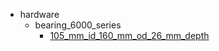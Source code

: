 * hardware
  * bearing_6000_series
    * [105_mm_id_160_mm_od_26_mm_depth](hardware/bearing_6000_series/105_mm_id_160_mm_od_26_mm_depth)
